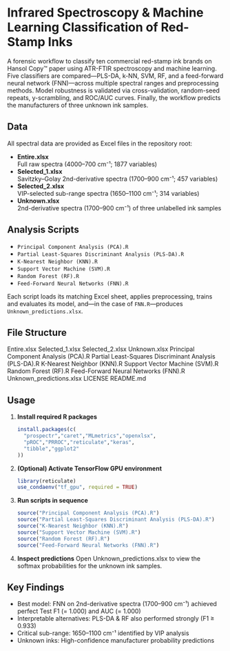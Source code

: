 # Infrared Spectroscopy & Machine Learning Classification of Red-Stamp Inks

A forensic workflow to classify ten commercial red-stamp ink brands on Hansol Copy™ paper using ATR-FTIR spectroscopy and machine learning. Five classifiers are compared—PLS-DA, k-NN, SVM, RF, and a feed-forward neural network (FNN)—across multiple spectral ranges and preprocessing methods. Model robustness is validated via cross-validation, random-seed repeats, y-scrambling, and ROC/AUC curves. Finally, the workflow predicts the manufacturers of three unknown ink samples.

## Data  
All spectral data are provided as Excel files in the repository root:

- **Entire.xlsx**  
  Full raw spectra (4000–700 cm⁻¹; 1877 variables)  
- **Selected_1.xlsx**  
  Savitzky–Golay 2nd-derivative spectra (1700–900 cm⁻¹; 457 variables)  
- **Selected_2.xlsx**  
  VIP-selected sub-range spectra (1650–1100 cm⁻¹; 314 variables)  
- **Unknown.xlsx**  
  2nd-derivative spectra (1700–900 cm⁻¹) of three unlabelled ink samples  

## Analysis Scripts  
- `Principal Component Analysis (PCA).R`  
- `Partial Least-Squares Discriminant Analysis (PLS-DA).R`  
- `K-Nearest Neighbor (KNN).R`  
- `Support Vector Machine (SVM).R`  
- `Random Forest (RF).R`  
- `Feed-Forward Neural Networks (FNN).R`  

Each script loads its matching Excel sheet, applies preprocessing, trains and evaluates its model, and—in the case of `FNN.R`—produces `Unknown_predictions.xlsx`.

## File Structure  
Entire.xlsx
Selected_1.xlsx
Selected_2.xlsx
Unknown.xlsx
Principal Component Analysis (PCA).R
Partial Least-Squares Discriminant Analysis (PLS-DA).R
K-Nearest Neighbor (KNN).R
Support Vector Machine (SVM).R
Random Forest (RF).R
Feed-Forward Neural Networks (FNN).R
Unknown_predictions.xlsx
LICENSE
README.md


## Usage  
1. **Install required R packages**  
   ```r
   install.packages(c(
     "prospectr","caret","MLmetrics","openxlsx",
     "pROC","PRROC","reticulate","keras",
     "tibble","ggplot2"
   ))

2. **(Optional) Activate TensorFlow GPU environment**
    ```r
   library(reticulate)
   use_condaenv("tf_gpu", required = TRUE)

4. **Run scripts in sequence**
    ```r
   source("Principal Component Analysis (PCA).R")
   source("Partial Least-Squares Discriminant Analysis (PLS-DA).R")
   source("K-Nearest Neighbor (KNN).R")
   source("Support Vector Machine (SVM).R")
   source("Random Forest (RF).R")
   source("Feed-Forward Neural Networks (FNN).R")

6. **Inspect predictions**
   Open Unknown_predictions.xlsx to view the softmax probabilities for the unknown ink samples.

## Key Findings
- Best model: FNN on 2nd-derivative spectra (1700–900 cm⁻¹) achieved perfect Test F1 (= 1.000) and AUC (= 1.000)
- Interpretable alternatives: PLS-DA & RF also performed strongly (F1 ≥ 0.933)
- Critical sub-range: 1650–1100 cm⁻¹ identified by VIP analysis
- Unknown inks: High-confidence manufacturer probability predictions 
